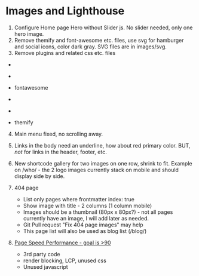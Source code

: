 # Images and Lighthouse

1. Configure Home page Hero without Slider js. No slider needed, only one hero image.
2. Remove themify and font-awesome etc. files, use svg for hamburger and social icons, color dark gray. SVG files are in images/svg.
3. Remove plugins and related css etc. files
  - ~~~ animate-css ~~~
  - ~~~ counterup ~~~
  - fontawesome
  - ~~~ magnific-popup ~~~
  - ~~~ slick ~~~
  - themify
4. Main menu fixed, no scrolling away.
5. Links in the body need an underline, how about red primary color. BUT, *not* for links in the header, footer, etc.
6. New shortcode gallery for two images on one row, shrink to fit. Example on /who/ - the 2 logo images currently stack on mobile and should display side by side.
7. 404 page
   - List only pages where frontmatter index: true
   - Show image with title - 2 columns (1 column mobile)
   - Images should be a thumbnail (80px x 80px?) - not all pages currently have an image, I will add later as needed.
   - Git Pull request "Fix 404 page images" may help
   - This page list will also be used as blog list (/blog/)

8. [Page Speed Performance - goal is >90](https://pagespeed.web.dev/analysis/https-www-crestwoodpainting-com-interior-painter-kansas-city/73ivwaj12v?form_factor=mobile)
   - 3rd party code
   - render blocking, LCP, unused css
   - Unused javascript
